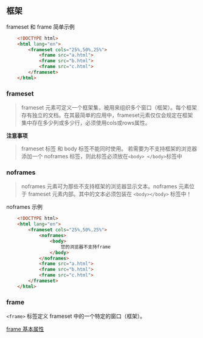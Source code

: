 ## 框架

frameset 和 frame 简单示例

``` html
	<!DOCTYPE html>
	<html lang="en">
		<frameset cols="25%,50%,25%">
			<frame src="a.html">
			<frame src="b.html">
			<frame src="c.html">
		</frameset>
	</html>
```

### frameset

> frameset 元素可定义一个框架集，被用来组织多个窗口（框架）。每个框架存有独立的文档。在其最简单的应用中，frameset元素仅仅会规定在框架集中存在多少列或多少行，必须使用cols或rows属性。

**注意事项**
>frameset 标签 和 body 标签不能同时使用。
>若需要为不支持框架的浏览器添加一个 noframes 标签，则此标签必须放在```<body> </body>```标签中

### noframes

> noframes 元素可为那些不支持框架的浏览器显示文本。noframes 元素位于 frameset 元素内部。其中的文本必须包装在 ```<body></body>```  标签中！

noframes 示例
``` html
	<!DOCTYPE html>
	<html lang="en">
		<frameset cols="25%,50%,25%">
			<noframes>
				<body>
					您的浏览器不支持frame
				</body>
			</noframes>
			<frame src="a.html">
			<frame src="b.html">
			<frame src="c.html">
		</frameset>
	</html>
```

### frame

```<frame>``` 标签定义 frameset 中的一个特定的窗口（框架）。

[frame 基本属性](http://www.w3school.com.cn/tags/tag_frame.asp)